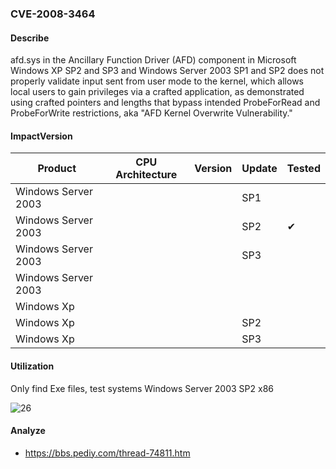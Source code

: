 ### CVE-2008-3464

#### Describe

afd.sys in the Ancillary Function Driver (AFD) component in Microsoft Windows XP SP2 and SP3 and Windows Server 2003 SP1 and SP2 does not properly validate input sent from user mode to the kernel, which allows local users to gain privileges via a crafted application, as demonstrated using crafted pointers and lengths that bypass intended ProbeForRead and ProbeForWrite restrictions, aka "AFD Kernel Overwrite Vulnerability."


#### ImpactVersion

| Product             | CPU Architecture | Version | Update | Tested             |
| ------------------- | ---------------- | ------- | ------ | ------------------ |
| Windows Server 2003 |                  |         | SP1    |                    |
| Windows Server 2003 |                  |         | SP2    | &#10004; |
| Windows Server 2003 |                  |         | SP3    |                    |
| Windows Server 2003 |                  |         |        |                    |
| Windows Xp          |                  |         |        |                    |
| Windows Xp          |                  |         | SP2    |                    |
| Windows Xp          |                  |         | SP3    |                    |

#### Utilization

Only find Exe files, test systems Windows Server 2003 SP2 x86

![26](https://raw.github.com/Ascotbe/Image/master/Kernelhub/CVE-2008-3464_win2003_x86.gif)

#### Analyze
- https://bbs.pediy.com/thread-74811.htm